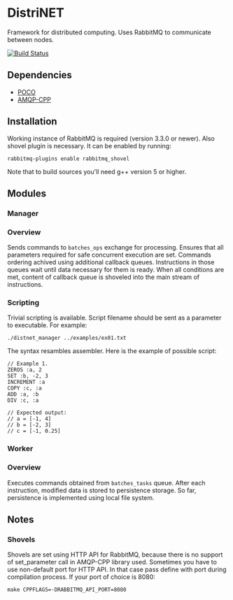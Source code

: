 # DistriNET
Framework for distributed computing. Uses RabbitMQ to communicate between nodes.

[![Build Status](https://travis-ci.org/akademi4eg/distri-net.svg?branch=master)](https://travis-ci.org/akademi4eg/distri-net)

## Dependencies
* [POCO](http://pocoproject.org/)
* [AMQP-CPP](https://github.com/CopernicaMarketingSoftware/AMQP-CPP)

## Installation
Working instance of RabbitMQ is required (version 3.3.0 or newer). Also shovel plugin is necessary. It can be enabled by running:
```
rabbitmq-plugins enable rabbitmq_shovel
```

Note that to build sources you'll need g++ version 5 or higher.

## Modules

### Manager
### Overview
Sends commands to `batches_ops` exchange for processing. Ensures that all parameters required for safe concurrent execution are set.
Commands ordering achived using additional callback queues. Instructions in those queues wait until data necessary for them is ready. When all conditions are met, content of callback queue is shoveled into the main stream of instructions.
### Scripting
Trivial scripting is available. Script filename should be sent as a parameter to executable. For example:
```
./distnet_manager ../examples/ex01.txt
``` 
The syntax resambles assembler. Here is the example of possible script:
```
// Example 1.
ZEROS :a, 2
SET :b, -2, 3
INCREMENT :a
COPY :c, :a
ADD :a, :b
DIV :c, :a

// Expected output:
// a = [-1, 4]
// b = [-2, 3]
// c = [-1, 0.25]
```

### Worker
### Overview
Executes commands obtained from `batches_tasks` queue. After each instruction, modified data is stored to persistence storage. So far, persistence is implemented using local file system.

## Notes

### Shovels
Shovels are set using HTTP API for RabbitMQ, because there is no support of set_parameter call in AMQP-CPP library used.
Sometimes you have to use non-default port for HTTP API. In that case pass define with port during compilation process.
If your port of choice is 8080:
```
make CPPFLAGS=-DRABBITMQ_API_PORT=8080
```